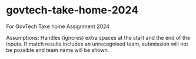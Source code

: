 # govtech-take-home-2024
For GovTech Take home Assignment 2024




Assumptions:
Handles (ignores) extra spaces at the start and the end of the inputs.
If match results includes an unrecognised team, submission will not be possible and team name will be shown.

